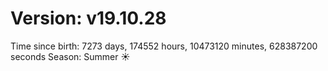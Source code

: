 # Version: v19.10.28
Time since birth: 7273 days, 174552 hours, 10473120 minutes, 628387200 seconds
Season: Summer ☀️
